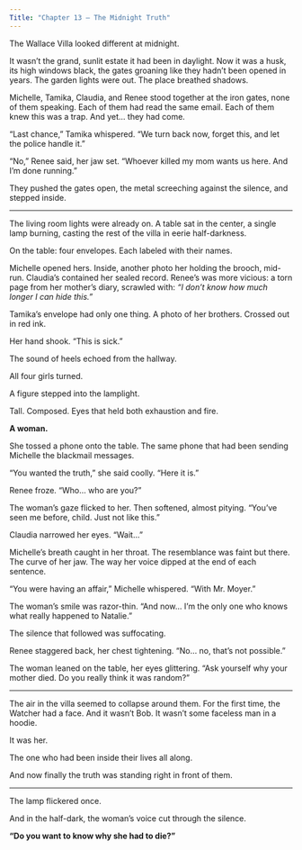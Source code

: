```yaml
---
Title: "Chapter 13 – The Midnight Truth"
---
```


The Wallace Villa looked different at midnight.

It wasn’t the grand, sunlit estate it had been in daylight. Now it was a husk, its high windows black, the gates groaning like they hadn’t been opened in years. The garden lights were out. The place breathed shadows.

Michelle, Tamika, Claudia, and Renee stood together at the iron gates, none of them speaking. Each of them had read the same email. Each of them knew this was a trap. And yet… they had come.

“Last chance,” Tamika whispered. “We turn back now, forget this, and let the police handle it.”

“No,” Renee said, her jaw set. “Whoever killed my mom wants us here. And I’m done running.”

They pushed the gates open, the metal screeching against the silence, and stepped inside.

---

The living room lights were already on. A table sat in the center, a single lamp burning, casting the rest of the villa in eerie half-darkness.

On the table: four envelopes. Each labeled with their names.

Michelle opened hers. Inside, another photo her holding the brooch, mid-run. Claudia’s contained her sealed record. Renee’s was more vicious: a torn page from her mother’s diary, scrawled with: *“I don’t know how much longer I can hide this.”*

Tamika’s envelope had only one thing. A photo of her brothers. Crossed out in red ink.

Her hand shook. “This is sick.”

The sound of heels echoed from the hallway.

All four girls turned.

A figure stepped into the lamplight.

Tall. Composed. Eyes that held both exhaustion and fire.

**A woman.**

She tossed a phone onto the table. The same phone that had been sending Michelle the blackmail messages.

“You wanted the truth,” she said coolly. “Here it is.”

Renee froze. “Who… who are you?”

The woman’s gaze flicked to her. Then softened, almost pitying. “You’ve seen me before, child. Just not like this.”

Claudia narrowed her eyes. “Wait...”

Michelle’s breath caught in her throat. The resemblance was faint but there. The curve of her jaw. The way her voice dipped at the end of each sentence.

“You were having an affair,” Michelle whispered. “With Mr. Moyer.”

The woman’s smile was razor-thin. “And now… I’m the only one who knows what really happened to Natalie.”

The silence that followed was suffocating.

Renee staggered back, her chest tightening. “No… no, that’s not possible.”

The woman leaned on the table, her eyes glittering. “Ask yourself why your mother died. Do you really think it was random?”

---

The air in the villa seemed to collapse around them. For the first time, the Watcher had a face. And it wasn’t Bob. It wasn’t some faceless man in a hoodie.

It was her.

The one who had been inside their lives all along.

And now finally the truth was standing right in front of them.

---

The lamp flickered once.

And in the half-dark, the woman’s voice cut through the silence.

**“Do you want to know why she had to die?”**